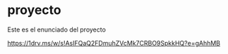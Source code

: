 # proyecto

Este es el enunciado del  proyecto 

https://1drv.ms/w/s!AsIFQaQ2FDmuhZVcMk7CRBO9SpkkHQ?e=gAhhMB
